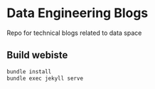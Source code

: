 # Data Engineering Blogs

Repo for technical blogs related to data space


## Build webiste

```bash
bundle install
bundle exec jekyll serve
```

